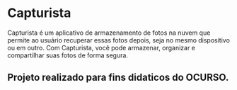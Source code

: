 # Capturista 
Capturista é um aplicativo de armazenamento de fotos na nuvem que permite ao usuário recuperar essas fotos depois, seja no mesmo dispositivo ou em outro. Com Capturista, você pode armazenar, organizar e compartilhar suas fotos de forma segura.

## Projeto realizado para fins didaticos do OCURSO.
